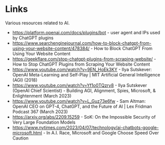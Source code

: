 # Links

Various resources related to AI.

- https://platform.openai.com/docs/plugins/bot - user agent and IPs used by ChatGPT plugins
- https://www.searchenginejournal.com/how-to-block-chatgpt-from-using-your-website-content/478384/ - How to Block ChatGPT From Using Your Website Content
- https://geekflare.com/stop-chatgpt-plugins-from-scraping-website/ - How to Stop ChatGPT Plugins from Scraping Your Website Content
- https://www.youtube.com/watch?v=9EN_HoEk3KY - Ilya Sutskever: OpenAI Meta-Learning and Self-Play | MIT Artificial General Intelligence (AGI) (2018)
- https://www.youtube.com/watch?v=Yf1o0TQzry8 - Ilya Sutskever (OpenAI Chief Scientist) - Building AGI, Alignment, Spies, Microsoft, & Enlightenment (March 2023)
- https://www.youtube.com/watch?v=L_Guz73e6fw -  Sam Altman: OpenAI CEO on GPT-4, ChatGPT, and the Future of AI | Lex Fridman Podcast 367 (March 2023)
- https://arxiv.org/abs/2209.15259 - SoK: On the Impossible Security of Very Large Foundation Models
- https://www.nytimes.com/2023/04/07/technology/ai-chatbots-google-microsoft.html - In A.I. Race, Microsoft and Google Choose Speed Over Caution